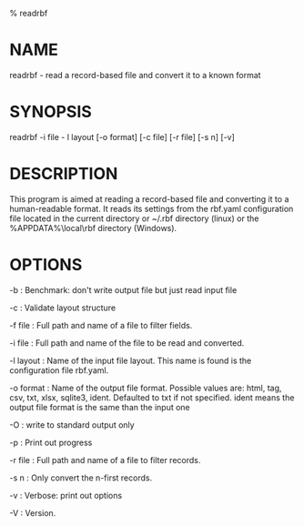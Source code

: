 % readrbf

# NAME
readrbf - read a record-based file and convert it to a known format

# SYNOPSIS
readrbf -i file - l layout [-o format] [-c file] [-r file] [-s n] [-v]

# DESCRIPTION
This program is aimed at reading a record-based file and converting it to
a human-readable format. It reads its settings from the rbf.yaml configuration
file located in the current directory or ~/.rbf directory (linux) or
the %APPDATA%\\local\\rbf directory (Windows).

# OPTIONS

-b
: Benchmark: don't write output file but just read input file

-c
: Validate layout structure

-f file
: Full path and name of a file to filter fields.

-i file
: Full path and name of the file to be read and converted.

-l layout
: Name of the input file layout. This name is found is the
configuration file rbf.yaml.

-o format
: Name of the output file format. Possible values are:
html, tag, csv, txt, xlsx, sqlite3, ident. Defaulted to txt
if not specified. ident means the output file format is
the same than the input one

-O
: write to standard output only

-p
: Print out progress

-r file
: Full path and name of a file to filter records.

-s n
: Only convert the n-first records.

-v
: Verbose: print out options

-V
: Version.
